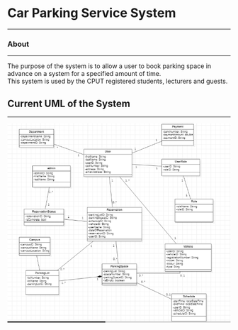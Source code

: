 # Car Parking Service System

---

### About

---
The purpose of the system is to allow a user to book parking space in advance on a system for a specified amount of time.  
This system is used by the CPUT registered students, lecturers and guests. 
## Current UML of the System

---
![](uml/ParkingLotSystemUMLdraft5.PNG)

